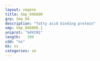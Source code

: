 ```yaml
---
layout: smgene
title: Smp_046800
grp: Smp_04
description: "fatty acid binding protein"
smp: Smp_046800.1
uniprot: "G4VCN1"
length:   399
cdd: "ns"
kk: ns
categories: sm
---
```

